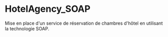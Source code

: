 # HotelAgency_SOAP
Mise en place d'un service de réservation de chambres d'hôtel en utilisant la technologie SOAP.
